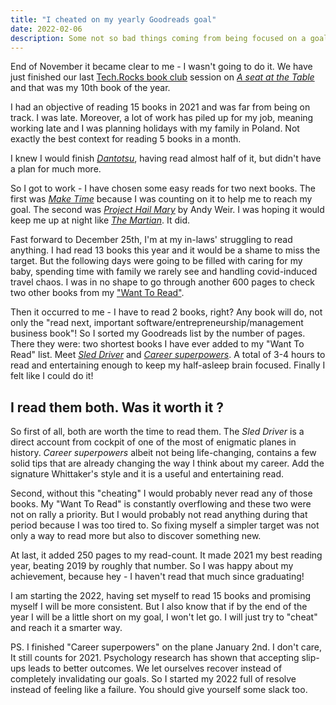 ```yaml
---
title: "I cheated on my yearly Goodreads goal"
date: 2022-02-06
description: Some not so bad things coming from being focused on a goal... And trying to be smart about it.
---
```


End of November it became clear to me - I wasn't going to do it.
We have just finished our last [Tech.Rocks book club](https://www.tech.rocks/le-book-club) session on [_A seat at the Table_](https://www.goodreads.com/book/show/34416720-a-seat-at-the-table) and that was my 10th book of the year.

I had an objective of reading 15 books in 2021 and was far from being on track. I was late. Moreover, a lot of work has piled up for my job, meaning working late and I was planning holidays with my family in Poland. Not exactly the best context for reading 5 books in a month.

I knew I would finish [_Dantotsu_](https://www.goodreads.com/book/show/56989696-the-toyota-way-of-dantotsu-radical-quality-improvement), having read almost half of it, but didn't have a plan for much more.

So I got to work - I have chosen some easy reads for two next books. The first was [_Make Time_](https://www.goodreads.com/book/show/37880811-make-time) because I was counting on it to help me to reach my goal. The second was [_Project Hail Mary_](https://www.goodreads.com/book/show/54493401-project-hail-mary) by Andy Weir. I was hoping it would keep me up at night like [_The Martian_](https://www.goodreads.com/book/show/18007564-the-martian). It did.

Fast forward to December 25th, I'm at my in-laws' struggling to read anything. I had read 13 books this year and it would be a shame to miss the target. But the following days were going to be filled with caring for my baby, spending time with family we rarely see and handling covid-induced travel chaos. I was in no shape to go through another 600 pages to check two other books from my ["Want To Read"](https://www.goodreads.com/review/list/35757749-marek-kalnik?shelf=to-read).

Then it occurred to me - I have to read 2 books, right? Any book will do, not only the "read next, important software/entrepreneurship/management business book"! So I sorted my Goodreads list by the number of pages. There they were: two shortest books I have ever added to my "Want To Read" list. Meet [_Sled Driver_](https://www.goodreads.com/book/show/1349004.Sled_Driver) and [_Career superpowers_](https://www.goodreads.com/book/show/22887478-career-superpowers). A total of 3-4 hours to read and entertaining enough to keep my half-asleep brain focused. Finally I felt like I could do it!

## I read them both. Was it worth it ?

So first of all, both are worth the time to read them. The _Sled Driver_ is a direct account from cockpit of one of the most of enigmatic planes in history. _Career superpowers_ albeit not being life-changing, contains a few solid tips that are already changing the way I think about my career. Add the signature Whittaker's style and it is a useful and entertaining read.

Second, without this "cheating" I would probably never read any of those books. My "Want To Read" is constantly overflowing and these two were not on rally a priority. But I would probably not read anything during that period because I was too tired to. So fixing myself a simpler target was not only a way to read more but also to discover something new.

At last, it added 250 pages to my read-count. It made 2021 my best reading year, beating 2019 by roughly that number. So I was happy about my achievement, because hey - I haven't read that much since graduating!

I am starting the 2022, having set myself to read 15 books and promising myself I will be more consistent. But I also know that if by the end of the year I will be a little short on my goal, I won't let go. I will just try to "cheat" and reach it a smarter way.

PS. I finished "Career superpowers" on the plane January 2nd. I don't care, It still counts for 2021. Psychology research has shown that accepting slip-ups leads to better outcomes. We let ourselves recover instead of completely invalidating our goals. So I started my 2022 full of resolve instead of feeling like a failure. You should give yourself some slack too.
